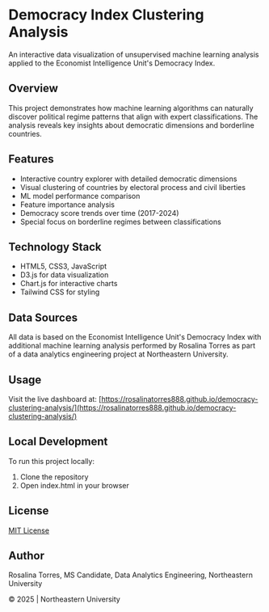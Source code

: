 # Democracy Index Clustering Analysis

An interactive data visualization of unsupervised machine learning analysis applied to the Economist Intelligence Unit's Democracy Index.

## Overview

This project demonstrates how machine learning algorithms can naturally discover political regime patterns that align with expert classifications. The analysis reveals key insights about democratic dimensions and borderline countries.

## Features

- Interactive country explorer with detailed democratic dimensions
- Visual clustering of countries by electoral process and civil liberties
- ML model performance comparison
- Feature importance analysis
- Democracy score trends over time (2017-2024)
- Special focus on borderline regimes between classifications

## Technology Stack

- HTML5, CSS3, JavaScript
- D3.js for data visualization
- Chart.js for interactive charts
- Tailwind CSS for styling

## Data Sources

All data is based on the Economist Intelligence Unit's Democracy Index with additional machine learning analysis performed by Rosalina Torres as part of a data analytics engineering project at Northeastern University.

## Usage

Visit the live dashboard at: [https://rosalinatorres888.github.io/democracy-clustering-analysis/](https://rosalinatorres888.github.io/democracy-clustering-analysis/)

## Local Development

To run this project locally:

1. Clone the repository
2. Open index.html in your browser

## License

[MIT License](LICENSE)

## Author

Rosalina Torres, MS Candidate, Data Analytics Engineering, Northeastern University

© 2025 | Northeastern University
